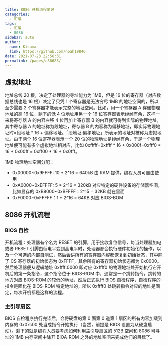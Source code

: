```yaml
---
title: 8086 开机流程笔记
categories:
  - 汇编
tags:
  - 汇编
  - 8086
sidebar: auto
author:
  name: Kisama
  link: https://github.com/noah19846
date: 2021-07-23 22:56:31
permalink: /pages/a38683/
---
```


## 虚拟地址

地址总线 20 根，决定了处理器的寻址能力为 1MB，但是 16 位的寄存器（对应数据总线也是 16 根）决定了只凭 1 个寄存器是无法穷尽 1MB 的地址空间的，所以至少需要 2 个寄存器才能表示完整的地址空间。比如，用一个寄存器 A 存储物理地址的高 16 位，剩下的低 4 位地址用另一个 16 位寄存器表示绰绰有余，这样一来将寄存器 A 的内容左移 4 位再加上寄存器 B 的内容就可得到实际的物理地址，其中寄存器 A 的地址称为段地址，寄存器 B 的内容称为偏移地址，即实际物理地址时=段地址 \* 16 + 偏移地址。「段地址:偏移地址」所表示的地址对被称为虚拟地址。由于两个 16 位寄存器表示一个 20 位的物理地址是绰绰有余，于是一个物理地址便可能有多个虚拟地址相对应，比如 0xfffff=0xffff \* 16 + 0x000f=0xfff0 \* 16 + 0x00ff = 0xff00 \* 16 + 0x0fff。

1MB 物理地址空间分配：

- 0x00000~0x9FFFF: 10 \* 2^16 = 640kB 由 RAM 提供，编程人员可自由使用
- 0xA0000~0xEFFFF: 5 \* 2^16 = 320kB 对应特定的硬件设备的存储器空间，比如显存的 0xB8000~0xBFFFF：2^15 = 32KB 就在里面
- 0xF0000~0xFFFFF：1 \* 2^16 = 64KB 对应 BIOS-BOM

## 8086 开机流程

### BIOS 自检

开机流程：处理器有个名为 RESET 的引脚，用于接收复位信号，每当处理器加电或者 RESET 引脚由低电平变到高电平时，处理器都会执行硬件初始化的操作，以及一个可选的内部自测试，然后会讲所有的寄存器内容都恢复到初始状态，其中除了 CS 寄存器的初始状态为 0xFFFF，其余所有的寄存器初始状态都为 0x0000。然后处理器便从逻辑地址 0xffff:0000 即对应 0xffff0 的物理地址处开始执行它开机后的第一条指令，这个指令位于 BIOS-ROM 中，通常是一个跳转指令，跳转的地方对应 BIOS-ROM 的较低的地址，然后正式执行 BIOS 自检程序，自检程序的指令是固化在 BIOS-ROM 特定地址的，所以 0xffff0 处跳转指令对应的地址是固定，每次开机都是这样的流程。

### 主引导扇区

BIOS 自检程序执行完毕后，会将硬盘的第 0 面第 0 道第 1 扇区的所有内容加载到内存的 0x07c00 处当成指令开始执行（当然，前提是 BIOS 设置为从硬盘启动）。剩下的就是编程人员要考虑如何利用主引导扇区的 512B 空间和 8086 可寻址的 1MB 内存空间中除开 BIOA-ROM 之外的地址空间来完成他们的目标了。
